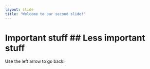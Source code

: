 ```yaml
---
layout: slide
title: "Welcome to our second slide!"
---
```

# Important stuff ## Less important stuff
Use the left arrow to go back!
